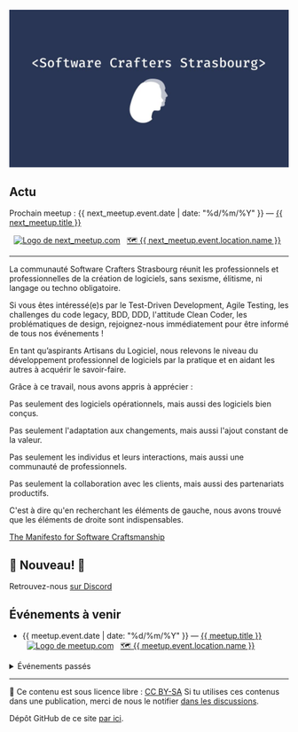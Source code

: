 <style>/** Dark mode depending on OS setting **/ @media (prefers-color-scheme: dark) { body { color: #eee; background: #333;  }        a {            color: #7a9bff;        }    }  </style>
<!--
{% assign event_categories = "meetup, conference" | split: ", " %}

{% assign meetups = site.posts | where_exp: "category", 'event_categories[category] != empty ' %} 
{% assign today =  "now" | date: "%Y-%m-%d" %}
{% assign past_meetups = meetups | where_exp:"item", "item.event.date <  today"  %}
{% assign next_meetups = meetups | where_exp:"item", "item.event.date >= today" | reverse %}
{% assign next_meetup = next_meetups | first %}
-->

![Logo du Software Crafters Strasbourg](/assets/img/swcraftsxb-logo-grand.jpeg)

## Actu

<!-- {% if next_meetup %} -->
Prochain meetup :
{{ next_meetup.event.date | date: "%d/%m/%Y" }} — <a href="{{ next_meetup.url }}">{{ next_meetup.title }}</a>
<!-- {% if next_meetup.event.registration.url %} --> <a title="Inscription sur le site Meetup.com" href="{{ next_meetup.event.registration.url }}" target="_blank" style="margin-left: 0.5rem;"><img  alt="Logo de next_meetup.com" src="/assets/img/event_registration_icon_{{ next_meetup.event.registration.type }}.png" style="height:1rem;margin-bottom: -0.1rem;"/></a><!-- {% endif %} -->
<!-- {% if next_meetup.event.location.url %} --> <a title="Lieu de l'événement" href="{{ next_meetup.event.location.url }}" target="_blank" style="margin-left: 0.5rem;">🗺 {{ next_meetup.event.location.name }}</a><!-- {% endif %} -->

<!-- {% endif %} -->

***

La communauté Software Crafters Strasbourg réunit les professionnels et professionnelles de la création de logiciels, sans sexisme, élitisme, ni langage ou techno obligatoire.

Si vous êtes intéressé(e)s par le Test-Driven Development, Agile Testing, les challenges du code legacy, BDD, DDD, l'attitude Clean Coder, les problématiques de design, rejoignez-nous immédiatement pour être informé de tous nos événements !

En tant qu’aspirants Artisans du Logiciel, nous relevons le niveau du développement professionnel de logiciels par la pratique et en aidant les autres à acquérir le savoir-faire.

Grâce à ce travail, nous avons appris à apprécier :

Pas seulement des logiciels opérationnels, mais aussi des logiciels bien conçus.

Pas seulement l'adaptation aux changements, mais aussi l'ajout constant de la valeur.

Pas seulement les individus et leurs interactions, mais aussi une communauté de professionnels.

Pas seulement la collaboration avec les clients, mais aussi des partenariats productifs.

C'est à dire qu'en recherchant les éléments de gauche, nous avons trouvé que les éléments de droite sont indispensables.

[The Manifesto for Software Craftsmanship](http://manifesto.softwarecraftsmanship.org/)



## 🎉 Nouveau! 🎉

Retrouvez-nous [sur Discord](https://discord.gg/s2USaKanCU)

## Événements à venir

<ul>
<!-- {% for meetup in next_meetups %} -->
<li>{{ meetup.event.date | date: "%d/%m/%Y" }} — <a href="{{ meetup.url }}">{{ meetup.title }}</a>
<!-- {% if meetup.event.registration.url %} -->
<a title="Inscription sur le site Meetup.com" href="{{ meetup.event.registration.url }}" target="_blank" style="margin-left: 0.5rem;"><img  alt="Logo de meetup.com" src="/assets/img/event_registration_icon_{{ meetup.event.registration.type }}.png" style="height:1rem;margin-bottom: -0.1rem;"/></a>
<!-- {% endif %} -->
<!-- {% if meetup.event.location.url %} -->
<a title="Lieu de l'événement" href="{{ meetup.event.location.url }}" target="_blank" style="margin-left: 0.5rem;">🗺 {{ meetup.event.location.name }}</a>
<!-- {% endif %} -->
</li>
<!-- {% endfor %} -->
</ul>

<details>
<summary style="cursor: pointer">Événements passés</summary>
<ul>
<!-- {% for meetup in past_meetups %} -->
  <li>{{ meetup.event.date | date: "%d/%m/%Y" }} — <a href="{{ meetup.url }}">{{ meetup.title }}</a>
<!-- {% if meetup.event.pictures.url %} -->
    <a title="Photos de l'événement" href="{{ meetup.event.pictures.url }}" target="_blank" style="margin-left: 0.5rem;" >📸</a>
<!-- {% endif %} -->
</li>
<!-- {% endfor %} -->
</ul>
</details>

***

📜 Ce contenu est sous licence libre : [CC BY-SA](https://creativecommons.org/licenses/by-sa/4.0/deed.fr)
Si tu utilises ces contenus dans une publication, merci de nous le notifier [dans les discussions](https://github.com/swcraftstras/swcraftstras.github.io/discussions/categories/attributions-cc-by-sa).

Dépôt GitHub de ce site [par ici](https://github.com/swcraftstras/swcraftstras.github.io).
